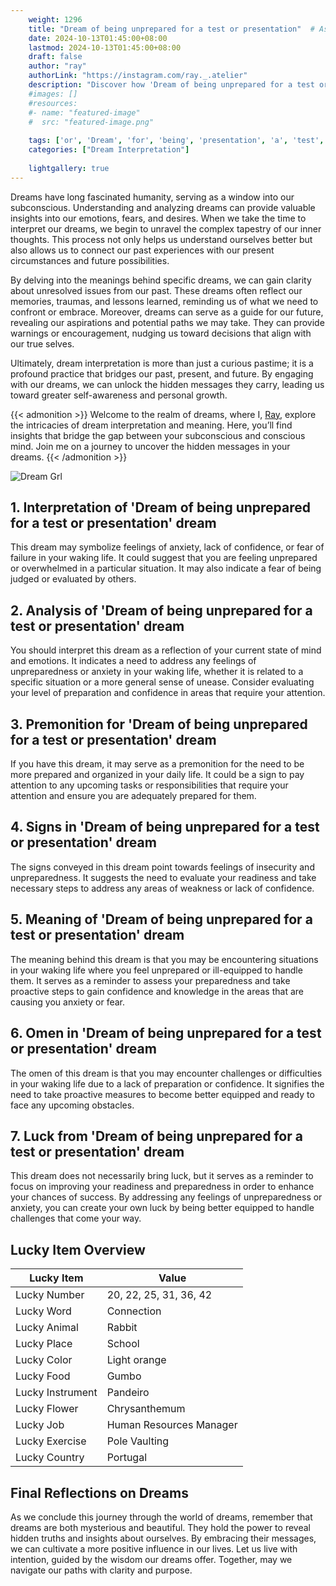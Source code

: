 ```yaml
---
    weight: 1296
    title: "Dream of being unprepared for a test or presentation"  # Assuming 'title' column exists
    date: 2024-10-13T01:45:00+08:00
    lastmod: 2024-10-13T01:45:00+08:00
    draft: false
    author: "ray"
    authorLink: "https://instagram.com/ray._.atelier"
    description: "Discover how 'Dream of being unprepared for a test or presentation' can interpret your future and uncover its significant meanings in your life."
    #images: []
    #resources:
    #- name: "featured-image"
    #  src: "featured-image.png"
    
    tags: ['or', 'Dream', 'for', 'being', 'presentation', 'a', 'test', 'unprepared', 'of']
    categories: ["Dream Interpretation"]
    
    lightgallery: true
---
```

    
Dreams have long fascinated humanity, serving as a window into our subconscious. Understanding and analyzing dreams can provide valuable insights into our emotions, fears, and desires. When we take the time to interpret our dreams, we begin to unravel the complex tapestry of our inner thoughts. This process not only helps us understand ourselves better but also allows us to connect our past experiences with our present circumstances and future possibilities.

By delving into the meanings behind specific dreams, we can gain clarity about unresolved issues from our past. These dreams often reflect our memories, traumas, and lessons learned, reminding us of what we need to confront or embrace. Moreover, dreams can serve as a guide for our future, revealing our aspirations and potential paths we may take. They can provide warnings or encouragement, nudging us toward decisions that align with our true selves.

Ultimately, dream interpretation is more than just a curious pastime; it is a profound practice that bridges our past, present, and future. By engaging with our dreams, we can unlock the hidden messages they carry, leading us toward greater self-awareness and personal growth.

{{< admonition >}}
Welcome to the realm of dreams, where I, [Ray](https://instagram.com/ray._.atelier), explore the intricacies of dream interpretation and meaning. Here, you’ll find insights that bridge the gap between your subconscious and conscious mind. Join me on a journey to uncover the hidden messages in your dreams.
{{< /admonition >}}

![Dream Grl](https://cdn.pixabay.com/photo/2017/11/02/03/35/gothic-2910057_1280.jpg "Dream Grl")

## 1. Interpretation of 'Dream of being unprepared for a test or presentation' dream
 This dream may symbolize feelings of anxiety, lack of confidence, or fear of failure in your waking life. It could suggest that you are feeling unprepared or overwhelmed in a particular situation. It may also indicate a fear of being judged or evaluated by others.

## 2. Analysis of 'Dream of being unprepared for a test or presentation' dream
 You should interpret this dream as a reflection of your current state of mind and emotions. It indicates a need to address any feelings of unpreparedness or anxiety in your waking life, whether it is related to a specific situation or a more general sense of unease. Consider evaluating your level of preparation and confidence in areas that require your attention.

## 3. Premonition for 'Dream of being unprepared for a test or presentation' dream
 If you have this dream, it may serve as a premonition for the need to be more prepared and organized in your daily life. It could be a sign to pay attention to any upcoming tasks or responsibilities that require your attention and ensure you are adequately prepared for them.

## 4. Signs in 'Dream of being unprepared for a test or presentation' dream
 The signs conveyed in this dream point towards feelings of insecurity and unpreparedness. It suggests the need to evaluate your readiness and take necessary steps to address any areas of weakness or lack of confidence.

## 5. Meaning of 'Dream of being unprepared for a test or presentation' dream
 The meaning behind this dream is that you may be encountering situations in your waking life where you feel unprepared or ill-equipped to handle them. It serves as a reminder to assess your preparedness and take proactive steps to gain confidence and knowledge in the areas that are causing you anxiety or fear.

## 6. Omen in 'Dream of being unprepared for a test or presentation' dream
 The omen of this dream is that you may encounter challenges or difficulties in your waking life due to a lack of preparation or confidence. It signifies the need to take proactive measures to become better equipped and ready to face any upcoming obstacles.

## 7. Luck from 'Dream of being unprepared for a test or presentation' dream
 This dream does not necessarily bring luck, but it serves as a reminder to focus on improving your readiness and preparedness in order to enhance your chances of success. By addressing any feelings of unpreparedness or anxiety, you can create your own luck by being better equipped to handle challenges that come your way.

## Lucky Item Overview
| Lucky Item          | Value              |
|---------------|--------------------|
| Lucky Number        | 20, 22, 25, 31, 36, 42  |
| Lucky Word          | Connection |
| Lucky Animal        | Rabbit |
| Lucky Place         | School     |
| Lucky Color         | Light orange     |
| Lucky Food          | Gumbo      |
| Lucky Instrument    | Pandeiro |
| Lucky Flower        | Chrysanthemum    |
| Lucky Job           | Human Resources Manager       |
| Lucky Exercise      | Pole Vaulting  |
| Lucky Country       | Portugal    |


##  Final Reflections on Dreams

As we conclude this journey through the world of dreams, remember that dreams are both mysterious and beautiful. They hold the power to reveal hidden truths and insights about ourselves. By embracing their messages, we can cultivate a more positive influence in our lives. Let us live with intention, guided by the wisdom our dreams offer. Together, may we navigate our paths with clarity and purpose.
